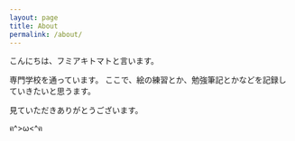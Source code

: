 ```yaml
---
layout: page
title: About
permalink: /about/
---
```


こんにちは、フミアキトマトと言います。

専門学校を通っています。
ここで、絵の練習とか、勉強筆記とかなどを記録していきたいと思うます。

見ていただきありがとうございます。

ฅ^>ω<^ฅ